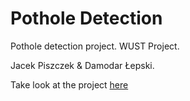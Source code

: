 # Pothole Detection
Pothole detection project. WUST Project.

Jacek Piszczek & Damodar Łepski.

Take look at the project [here](https://github.com/jace3k/pothole-detection/blob/master/pothole-detection.ipynb)
